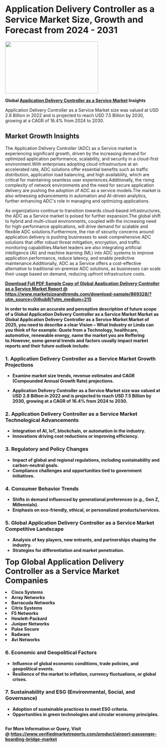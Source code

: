 <H1>Application Delivery Controller as a Service Market Size, Growth and Forecast from 2024 - 2031</H1><img class="aligncenter size-medium wp-image-584254" src="https://thirdeyenews.in/wp-content/uploads/2024/09/Global-Market-Research-300x168.jpeg" alt="" width="300" height="168" /><p><strong>Global&nbsp;<a href="https://www.marketsizeandtrends.com/download-sample/869328/?utm_source=Github8j?utm_medium=215">Application Delivery Controller as a Service Market</a> Insights</strong></p><p>Application Delivery Controller as a Service Market size was valued at USD 2.8 Billion in 2022 and is projected to reach USD 7.5 Billion by 2030, growing at a CAGR of 16.4% from 2024 to 2030.</p><p><h2>Market Growth Insights</h2> <p>The Application Delivery Controller (ADC) as a Service market is experiencing significant growth, driven by the increasing demand for optimized application performance, scalability, and security in a cloud-first environment.With enterprises adopting cloud infrastructure at an accelerated rate, ADC solutions offer essential benefits such as traffic distribution, application load balancing, and high availability, which are critical for maintaining seamless user experiences.Additionally, the rising complexity of network environments and the need for secure application delivery are pushing the adoption of ADC as a service models.The market is also witnessing advancements in automation and AI-driven analytics, further enhancing ADC's role in managing and optimizing applications.</p> <p><strong><a href="#"></a></strong></p> <p>As organizations continue to transition towards cloud-based infrastructures, the ADC as a Service market is poised for further expansion.The global shift to hybrid and multi-cloud environments, coupled with the increasing need for high-performance applications, will drive demand for scalable and flexible ADC solutions.Furthermore, the rise of security concerns around application delivery is pushing businesses to seek comprehensive ADC solutions that offer robust threat mitigation, encryption, and traffic monitoring capabilities.Market leaders are also integrating artificial intelligence (AI) and machine learning (ML) into ADC systems to improve application performance, reduce latency, and enable predictive maintenance.Additionally, ADC as a Service offers a cost-effective alternative to traditional on-premise ADC solutions, as businesses can scale their usage based on demand, reducing upfront infrastructure costs.</p> <p><strong><a href="#"></p><p><span class=""><strong>Download Full PDF Sample Copy of Global Application Delivery Controller as a Service Market Report</strong> @ <a href="https://www.marketsizeandtrends.com/download-sample/869328/?utm_source=Github8j?utm_medium=215" target="_blank">https://www.marketsizeandtrends.com/download-sample/869328/?utm_source=Github8j?utm_medium=215</a></span></p><p>In order to make an accurate and perceptive description of future scope of a Global&nbsp;Application Delivery Controller as a Service Market Market as Global&nbsp;Application Delivery Controller as a Service Market Market of 2025, you need to describe a clear Vision &ndash; What Industry or Linda can you think of for example: Quote from a Technology, healthcare, automotive, renewable energy, name the market you are Reffering to.However, some general trends and factors usually impact market reports and their future outlook include:</p><h3>1.&nbsp;<strong>Application Delivery Controller as a Service Market Growth Projections</strong></h3><ul><li>Examine market size trends, revenue estimates and CAGR (Compounded Annual Growth Rate) projections.</li><li><p>Application Delivery Controller as a Service Market size was valued at USD 2.8 Billion in 2022 and is projected to reach USD 7.5 Billion by 2030, growing at a CAGR of 16.4% from 2024 to 2030.</p></li></ul><h3>2.&nbsp;<strong>Application Delivery Controller as a Service Market Technological Advancements</strong></h3><ul><li>Integration of AI, IoT, blockchain, or automation in the industry.</li><li>Innovations driving cost reductions or improving efficiency.</li></ul><h3>3.&nbsp;<strong>Regulatory and Policy Changes</strong></h3><ul><li>Impact of global and regional regulations, including sustainability and carbon-neutral goals.</li><li>Compliance challenges and opportunities tied to government initiatives.</li></ul><h3>4.&nbsp;<strong>Consumer Behavior Trends</strong></h3><ul><li>Shifts in demand influenced by generational preferences (e.g., Gen Z, Millennials).</li><li>Emphasis on eco-friendly, ethical, or personalized products/services.</li></ul><h3>5.&nbsp;<strong>Global Application Delivery Controller as a Service Market Competitive Landscape</strong></h3><ul><li>Analysis of key players, new entrants, and partnerships shaping the industry.</li><li>Strategies for differentiation and market penetration.</li></ul><p data-pm-slice="1 1 []"><span style="color: inherit; font-family: inherit; font-size: 25px;">Top Global Application Delivery Controller as a Service Market Companies</span></p><div class="" data-test-id=""><p><li>Cisco Systems</li><li> Array Networks</li><li> Barracuda Networks</li><li> Citrix Systems</li><li> F5 Networks</li><li> Hewlett-Packard</li><li> Juniper Networks</li><li> Pulse Secure</li><li> Radware</li><li> Avi Networks</li></p></div><h3>6.&nbsp;<strong>Economic and Geopolitical Factors</strong></h3><ul><li>Influence of global economic conditions, trade policies, and geopolitical events.</li><li>Resilience of the market to inflation, currency fluctuations, or global crises.</li></ul><h3>7.&nbsp;<strong>Sustainability and ESG (Environmental, Social, and Governance)</strong></h3><ul><li>Adoption of sustainable practices to meet ESG criteria.</li><li>Opportunities in green technologies and circular economy principles.</li></ul><h2><strong style="font-size: 14px;">For More Information or Query, Visit @&nbsp;</strong><a style="background-color: #ffffff; font-size: 14px;" href="https://www.marketsizeandtrends.com/report/application-delivery-controller-as-a-service-market/" target="_blank">https://www.verifiedmarketreports.com/product/airport-passenger-boarding-bridge-market</a></h2>